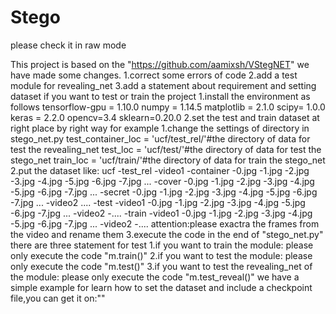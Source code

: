 # Stego
please check it in raw mode


This project is based on the "https://github.com/aamixsh/VStegNET" 
we have made some changes.
  1.correct some errors of code
  2.add a test module for revealing_net
  3.add a statement about requirement and setting dataset
if you want to test or train the project
  1.install the environment as follows
    tensorflow-gpu = 1.10.0
    numpy = 1.14.5
    matplotlib = 2.1.0
    scipy= 1.0.0
    keras = 2.2.0
    opencv=3.4
    sklearn=0.20.0
  2.set the test and train dataset at right place by right way
    for example
    1.change the settings of directory in stego_net.py
      test_container_loc = 'ucf/test_rel/'#the directory of data for test the revealing_net
      test_loc = 'ucf/test/'#the directory of data for test the stego_net
      train_loc = 'ucf/train/'#the directory of data for train the stego_net
    2.put the dataset like:
      ucf
        -test_rel
          -video1
            -container
              -0.jpg
              -1.jpg
              -2.jpg
              -3.jpg
              -4.jpg
              -5.jpg
              -6.jpg
              -7.jpg
              ...
            -cover
              -0.jpg
              -1.jpg
              -2.jpg
              -3.jpg
              -4.jpg
              -5.jpg
              -6.jpg
              -7.jpg
              ...
            -secret
              -0.jpg
              -1.jpg
              -2.jpg
              -3.jpg
              -4.jpg
              -5.jpg
              -6.jpg
              -7.jpg
              ...
          -video2
          ....
        -test
          -video1
            -0.jpg
            -1.jpg
            -2.jpg
            -3.jpg
            -4.jpg
            -5.jpg
            -6.jpg
            -7.jpg
            ...
          -video2
          -....
        -train
          -video1
            -0.jpg
            -1.jpg
            -2.jpg
            -3.jpg
            -4.jpg
            -5.jpg
            -6.jpg
            -7.jpg
            ...
          -video2
          -....
      attention:please exactra the frames from the video and rename them
    3.execute the code in the end of "stego_net.py"
      there are three statement for test
      1.if you want to train the module:
        please only execute the code "m.train()"
      2.if you want to test the module:
        please only execute the code "m.test()"
      3.if you want to test the revealing_net of the module:
        please only execute the code "m.test_reveal()"
 we have a simple example for learn how to set the dataset and include a checkpoint file,you can get it on:""
